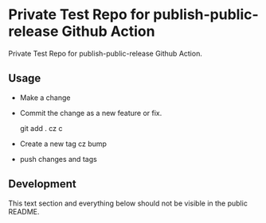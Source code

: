 # Private Test Repo for publish-public-release Github Action

Private Test Repo for publish-public-release Github Action.

## Usage

- Make a change
- Commit the change as a new feature or fix.

    git add .
    cz c
- Create a new tag
    cz bump
- push changes and tags

## Development

This text section and everything below should not be visible in the public README.
